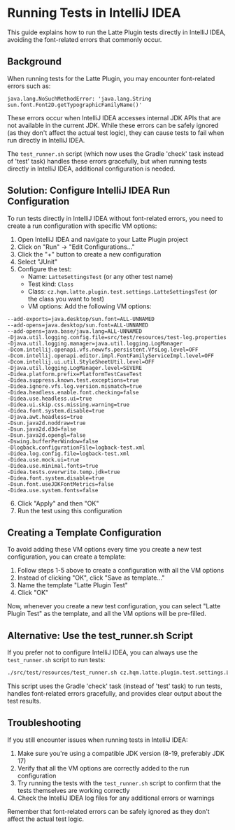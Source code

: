 # Running Tests in IntelliJ IDEA

This guide explains how to run the Latte Plugin tests directly in IntelliJ IDEA, avoiding the font-related errors that commonly occur.

## Background

When running tests for the Latte Plugin, you may encounter font-related errors such as:
```
java.lang.NoSuchMethodError: 'java.lang.String sun.font.Font2D.getTypographicFamilyName()'
```

These errors occur when IntelliJ IDEA accesses internal JDK APIs that are not available in the current JDK. While these errors can be safely ignored (as they don't affect the actual test logic), they can cause tests to fail when run directly in IntelliJ IDEA.

The `test_runner.sh` script (which now uses the Gradle 'check' task instead of 'test' task) handles these errors gracefully, but when running tests directly in IntelliJ IDEA, additional configuration is needed.

## Solution: Configure IntelliJ IDEA Run Configuration

To run tests directly in IntelliJ IDEA without font-related errors, you need to create a run configuration with specific VM options:

1. Open IntelliJ IDEA and navigate to your Latte Plugin project
2. Click on "Run" → "Edit Configurations..."
3. Click the "+" button to create a new configuration
4. Select "JUnit"
5. Configure the test:
   - Name: `LatteSettingsTest` (or any other test name)
   - Test kind: `Class`
   - Class: `cz.hqm.latte.plugin.test.settings.LatteSettingsTest` (or the class you want to test)
   - VM options: Add the following VM options:

```
--add-exports=java.desktop/sun.font=ALL-UNNAMED
--add-opens=java.desktop/sun.font=ALL-UNNAMED
--add-opens=java.base/java.lang=ALL-UNNAMED
-Djava.util.logging.config.file=src/test/resources/test-log.properties
-Djava.util.logging.manager=java.util.logging.LogManager
-Dcom.intellij.openapi.vfs.newvfs.persistent.VfsLog.level=OFF
-Dcom.intellij.openapi.editor.impl.FontFamilyServiceImpl.level=OFF
-Dcom.intellij.ui.util.StyleSheetUtil.level=OFF
-Djava.util.logging.LogManager.level=SEVERE
-Didea.platform.prefix=PlatformTestCaseTest
-Didea.suppress.known.test.exceptions=true
-Didea.ignore.vfs.log.version.mismatch=true
-Didea.headless.enable.font.checking=false
-Didea.use.headless.ui=true
-Didea.ui.skip.css.missing.warning=true
-Didea.font.system.disable=true
-Djava.awt.headless=true
-Dsun.java2d.noddraw=true
-Dsun.java2d.d3d=false
-Dsun.java2d.opengl=false
-Dswing.bufferPerWindow=false
-Dlogback.configurationFile=logback-test.xml
-Didea.log.config.file=logback-test.xml
-Didea.use.mock.ui=true
-Didea.use.minimal.fonts=true
-Didea.tests.overwrite.temp.jdk=true
-Didea.font.system.disable=true
-Dsun.font.useJDKFontMetrics=false
-Didea.use.system.fonts=false
```

6. Click "Apply" and then "OK"
7. Run the test using this configuration

## Creating a Template Configuration

To avoid adding these VM options every time you create a new test configuration, you can create a template:

1. Follow steps 1-5 above to create a configuration with all the VM options
2. Instead of clicking "OK", click "Save as template..."
3. Name the template "Latte Plugin Test"
4. Click "OK"

Now, whenever you create a new test configuration, you can select "Latte Plugin Test" as the template, and all the VM options will be pre-filled.

## Alternative: Use the test_runner.sh Script

If you prefer not to configure IntelliJ IDEA, you can always use the `test_runner.sh` script to run tests:

```bash
./src/test/resources/test_runner.sh cz.hqm.latte.plugin.test.settings.LatteSettingsTest
```

This script uses the Gradle 'check' task (instead of 'test' task) to run tests, handles font-related errors gracefully, and provides clear output about the test results.

## Troubleshooting

If you still encounter issues when running tests in IntelliJ IDEA:

1. Make sure you're using a compatible JDK version (8-19, preferably JDK 17)
2. Verify that all the VM options are correctly added to the run configuration
3. Try running the tests with the `test_runner.sh` script to confirm that the tests themselves are working correctly
4. Check the IntelliJ IDEA log files for any additional errors or warnings

Remember that font-related errors can be safely ignored as they don't affect the actual test logic.